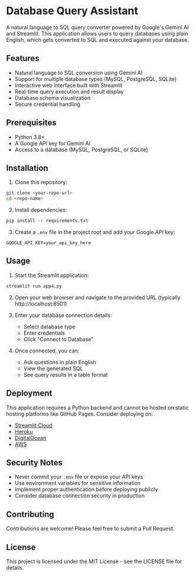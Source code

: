 # Database Query Assistant

A natural language to SQL query converter powered by Google's Gemini AI and Streamlit. This application allows users to query databases using plain English, which gets converted to SQL and executed against your database.

## Features

- Natural language to SQL conversion using Gemini AI
- Support for multiple database types (MySQL, PostgreSQL, SQLite)
- Interactive web interface built with Streamlit
- Real-time query execution and result display
- Database schema visualization
- Secure credential handling

## Prerequisites

- Python 3.8+
- A Google API key for Gemini AI
- Access to a database (MySQL, PostgreSQL, or SQLite)

## Installation

1. Clone this repository:
```bash
git clone <your-repo-url>
cd <repo-name>
```

2. Install dependencies:
```bash
pip install -r requirements.txt
```

3. Create a `.env` file in the project root and add your Google API key:
```
GOOGLE_API_KEY=your_api_key_here
```

## Usage

1. Start the Streamlit application:
```bash
streamlit run app4.py
```

2. Open your web browser and navigate to the provided URL (typically http://localhost:8501)

3. Enter your database connection details:
   - Select database type
   - Enter credentials
   - Click "Connect to Database"

4. Once connected, you can:
   - Ask questions in plain English
   - View the generated SQL
   - See query results in a table format

## Deployment

This application requires a Python backend and cannot be hosted on static hosting platforms like GitHub Pages. Consider deploying on:

- [Streamlit Cloud](https://streamlit.io/cloud)
- [Heroku](https://heroku.com)
- [DigitalOcean](https://digitalocean.com)
- [AWS](https://aws.amazon.com)

## Security Notes

- Never commit your `.env` file or expose your API keys
- Use environment variables for sensitive information
- Implement proper authentication before deploying publicly
- Consider database connection security in production

## Contributing

Contributions are welcome! Please feel free to submit a Pull Request.

## License

This project is licensed under the MIT License - see the LICENSE file for details. 